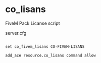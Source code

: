# co_lisans
FiveM Pack Licanse script


server.cfg

```

set co_fivem_lisans CO-FIVEM-LISANS

add_ace resource.co_lisans command allow

```
